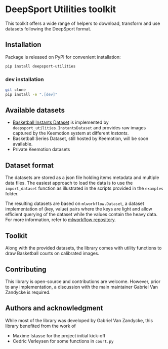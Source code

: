 # DeepSport Utilities toolkit

This toolkit offers a wide range of helpers to download, transform and use datasets following the DeepSport format.

## Installation
Package is released on PyPI for convenient installation:
```bash
pip install deepsport-utilities
```

### dev installation

```bash
git clone
pip install -e ".[dev]"
```

## Available datasets

- [Basketball Instants Dataset](https://www.kaggle.com/datasets/deepsportradar/basketball-instants-dataset) is implemented by `deepsport_utilities.InstantsDataset` and provides raw images captured by the Keemotion system at different *instants*.
- Basketball Series Dataset, still hosted by Keemotion, will be soon available.
- Private Keemotion datasets

## Dataset format

The datasets are stored as a json file holding items metadata and multiple data files. The easiest approach to load the data is to use the `import_dataset` function as illustrated in the scripts provided in the `examples` folder.

The resulting datasets are based on `mlworkflow.Dataset`, a dataset implementation of (key, value) pairs where the keys are light and allow efficient querying of the dataset while the values contain the heavy data. For more information, refer to [mlworkflow repository](https://github.com/ispgroupucl/mlworkflow).

## Toolkit

Along with the provided datasets, the library comes with utility functions to draw Basketball courts on calibrated images.


## Contributing
This library is open-source and contributions are welcome. However, prior to any implementation, a discussion with the main maintainer Gabriel Van Zandycke is required.

## Authors and acknowledgment
While most of the library was developed by Gabriel Van Zandycke, this library benefited from the work of
- Maxime Istasse for the project initial kick-off
- Cedric Verleysen for some functions in `court.py`
